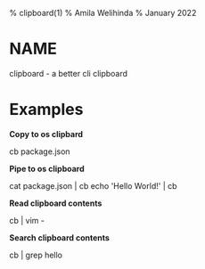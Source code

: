 % clipboard(1)
% Amila Welihinda
% January 2022

# NAME

clipboard - a better cli clipboard

# Examples

**Copy to os clipbard**

cb package.json

**Pipe to os clipboard**

cat package.json | cb
echo 'Hello World!' | cb

**Read clipboard contents**

cb | vim -

**Search clipboard contents**

cb | grep hello
